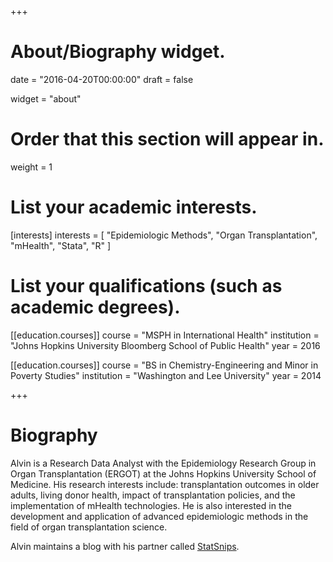 +++
# About/Biography widget.

date = "2016-04-20T00:00:00"
draft = false

widget = "about"

# Order that this section will appear in.
weight = 1

# List your academic interests.
[interests]
  interests = [
    "Epidemiologic Methods",
    "Organ Transplantation",
    "mHealth",
    "Stata",
    "R"
  ]

# List your qualifications (such as academic degrees).
[[education.courses]]
  course = "MSPH in International Health"
  institution = "Johns Hopkins University Bloomberg School of Public Health"
  year = 2016

[[education.courses]]
  course = "BS in Chemistry-Engineering and Minor in Poverty Studies"
  institution = "Washington and Lee University"
  year = 2014
 
+++

# Biography

Alvin is a Research Data Analyst with the Epidemiology Research Group in Organ Transplantation (ERGOT) at the Johns Hopkins University School of Medicine. His research interests include: transplantation outcomes in older adults, living donor health, impact of transplantation policies, and the implementation of mHealth technologies. He is also interested in the development and application of advanced epidemiologic methods in the field of organ transplantation science.

Alvin maintains a blog with his partner called [StatSnips](https://statsnips.github.io/).
